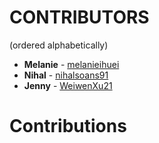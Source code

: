 # CONTRIBUTORS

(ordered alphabetically)

* **Melanie** - [melanieihuei](https://github.com/melanieihuei)
* **Nihal** - [nihalsoans91](https://github.com/nihalsoans91)
* **Jenny** - [WeiwenXu21](https://github.com/WeiwenXu21)

# Contributions
